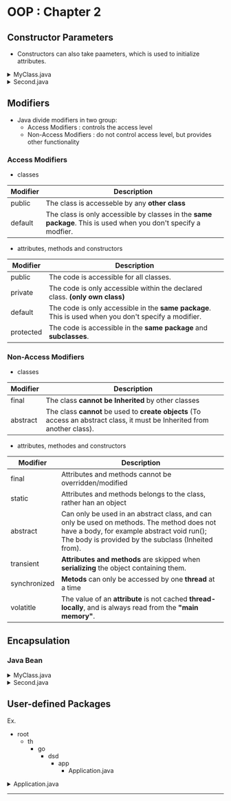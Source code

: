 # OOP : Chapter 2

## Constructor Parameters
- Constructors can also take paameters, which is used to initialize attributes.

<details>
<summary>MyClass.java</summary>

```java
public class MyClass{                    // <--

    MyClass(int age){
        System.out.println("This is constructor");
        this.age = age;                             // <--
    }

    int age = 18;

    void getAge(){
        System.out.println(this.age);
    }

}
```
</details>

<details>
<summary>Second.java</summary>

```java
public class Second {
    public static void main(String[] args){
        MyClass obj = new MyClass(20);
        
        int age = obj.age;
        System.out.println("age : " + age);

        obj.age = 34;
        obj.getAge();

        MyClass obj2 = new MyClass(46);
        
        String title = obj2.getTitle();
        System.out.println("title : " + title);
    }
}
```
</details>

## Modifiers
- Java divide modifiers in two group:
    - Access Modifiers      : controls the access level
    - Non-Access Modifiers  : do not control access level, but provides other functionality

### Access Modifiers
- classes

<table>
   <thead>
      <tr>
         <th>Modifier</th>
         <th>Description</th>
      </tr>
   </thead>
   <tbody>
      <tr>
         <td>public</td>
         <td>The class is accesseble by any <b>other class</b></td>
      </tr>
      <tr>
         <td>default</td>
         <td>The class is only accessible by classes in the <b>same package</b>. This is used when you don't specify a modfier.</td>
      </tr>
   </tbody>
</table>

- attributes, methods and constructors

<table>
   <thead>
      <tr>
         <th>Modifier</th>
         <th>Description</th>
      </tr>
   </thead>
   <tbody>
      <tr>
         <td>public</td>
         <td>The code is accessible for all classes.</td>
      </tr>
      <tr>
         <td>private</td>
         <td>The code is only accessible within the declared class. <b>(only own class)</b></td>
      </tr>
      <tr>
         <td>default</td>
         <td>The code is only accessible in the <b>same package</b>. This is used when you don't specify a modifier.</td>
      </tr>
      <tr>
         <td>protected</td>
         <td>The code is accessible in the <b>same package</b> and <b>subclasses</b>.</td>
      </tr>
   </tbody>
</table>

### Non-Access Modifiers
- classes

<table>
   <thead>
      <tr>
         <th>Modifier</th>
         <th>Description</th>
      </tr>
   </thead>
   <tbody>
      <tr>
         <td>final</td>
         <td>The class <b>cannot be Inherited</b> by other classes</td>
      </tr>
      <tr>
         <td>abstract</td>
         <td>The class <b>cannot</b> be used to <b>create objects</b> (To access an abstract class, it must be Inherited from another class).</td>
      </tr>
   </tbody>
</table>

- attributes, methodes and constructors

<table>
   <thead>
      <tr>
         <th>Modifier</th>
         <th>Description</th>
      </tr>
   </thead>
   <tbody>
      <tr>
         <td>final</td>
         <td>Attributes and methods cannot be overridden/modified</td>
      </tr>
      <tr>
         <td>static</td>
         <td>Attributes and methods belongs to the class, rather han an object</td>
      </tr>
      <tr>
         <td>abstract</td>
         <td>Can only be used in an abstract class, and can only be used on methods. The method does not have a body, for example abstract void run(); The body is provided by the subclass (Inheited from).</td>
      </tr>
      <tr>
         <td>transient</td>
         <td><b>Attributes and methods</b> are skipped when <b>serializing</b> the object containing them.</td>
      </tr>
      <tr>
         <td>synchronized</td>
         <td><b>Metods</b> can only be accessed by one <b>thread</b> at a time</td>
      </tr>
      <tr>
         <td>volatitle</td>
         <td>The value of an <b>attribute</b> is not cached <b>thread-locally</b>, and is always read from the <b>"main memory"</b>.</td>
      </tr>
   </tbody>
</table>

## Encapsulation

### Java Bean

<details>
<summary>MyClass.java</summary>

```java
public class MyClass{

    private int age = 18;
  
    public int getAge(){            // <--
        return age;
    }

    public void setAge(int age){    // <--
        this.age = age;
    }

}
```
</details>

<details>
<summary>Second.java</summary>

```java
public class Second {
    public static void main(String[] args){
        MyClass obj = new MyClass(20);
        System.out.println(obj.getAge());

        MyClass obj2 = new MyClass(46);
        System.out.println(obj2.getAge());
    }
}
```
</details>

## User-defined Packages
Ex.
- root
   - th
      - go
         - dsd
            - app
               - Application.java
<details>
<summary>Application.java</summary>

```java
package th.go.dsd.app;

public class Application {
    public static void main(String[] args) {
        System.out.println("Hello");
    }
}
```
</details>

---